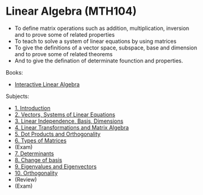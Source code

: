 # Linear Algebra (MTH104)

- To define matrix operations such as addition, multiplication, inversion and to prove some of related properties
- To teach to solve a system of linear equations by using matrices
- To give the definitions of a vector space, subspace, base and dimension and to prove some of related theorems
- And to give the defination of determinate founction and properties.

Books:
- [Interactive Linear Algebra](https://textbooks.math.gatech.edu/ila/)

Subjects:
- [1. Introduction](1.md)
- [2. Vectors, Systems of Linear Equations](2.md)
- [3. Linear Independence, Basis, Dimensions](3.md)
- [4. Linear Transformations and Matrix Algebra](4.md)
- [5. Dot Products and Orthogonality](5.md)
- [6. Types of Matrices](6.md)
- (Exam)
- [7. Determinants](7.md)
- [8. Change of basis](8.md)
- [9. Eigenvalues and Eigenvectors](9.md)
- [10. Orthogonality](10.md)
- (Review)
- (Exam)
